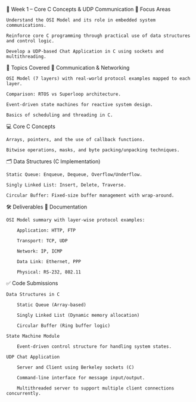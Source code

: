 📅 Week 1 – Core C Concepts & UDP Communication
🎯 Focus Areas

    Understand the OSI Model and its role in embedded system communications.

    Reinforce core C programming through practical use of data structures and control logic.

    Develop a UDP-based Chat Application in C using sockets and multithreading.

📘 Topics Covered
📡 Communication & Networking

    OSI Model (7 layers) with real-world protocol examples mapped to each layer.

    Comparison: RTOS vs Superloop architecture.

    Event-driven state machines for reactive system design.

    Basics of scheduling and threading in C.

💻 Core C Concepts

    Arrays, pointers, and the use of callback functions.

    Bitwise operations, masks, and byte packing/unpacking techniques.

🗂️ Data Structures (C Implementation)

    Static Queue: Enqueue, Dequeue, Overflow/Underflow.

    Singly Linked List: Insert, Delete, Traverse.

    Circular Buffer: Fixed-size buffer management with wrap-around.

🛠️ Deliverables
🧠 Documentation

    OSI Model summary with layer-wise protocol examples:

        Application: HTTP, FTP

        Transport: TCP, UDP

        Network: IP, ICMP

        Data Link: Ethernet, PPP

        Physical: RS-232, 802.11

✅ Code Submissions

    Data Structures in C

        Static Queue (Array-based)

        Singly Linked List (Dynamic memory allocation)

        Circular Buffer (Ring buffer logic)

    State Machine Module

        Event-driven control structure for handling system states.

    UDP Chat Application

        Server and Client using Berkeley sockets (C)

        Command-line interface for message input/output.

        Multithreaded server to support multiple client connections concurrently.
